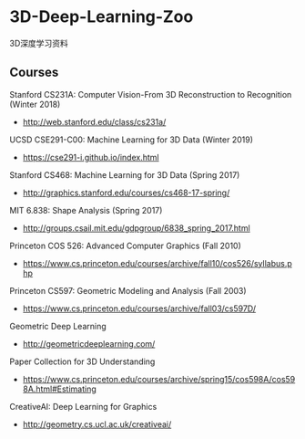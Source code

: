 # 3D-Deep-Learning-Zoo

3D深度学习资料

## Courses

Stanford CS231A: Computer Vision-From 3D Reconstruction to Recognition (Winter 2018)
* <http://web.stanford.edu/class/cs231a/>  

UCSD CSE291-C00: Machine Learning for 3D Data (Winter 2019)
* <https://cse291-i.github.io/index.html>

Stanford CS468: Machine Learning for 3D Data (Spring 2017)
* <http://graphics.stanford.edu/courses/cs468-17-spring/>

MIT 6.838: Shape Analysis (Spring 2017)
* <http://groups.csail.mit.edu/gdpgroup/6838_spring_2017.html>

Princeton COS 526: Advanced Computer Graphics (Fall 2010)
* <https://www.cs.princeton.edu/courses/archive/fall10/cos526/syllabus.php>

Princeton CS597: Geometric Modeling and Analysis (Fall 2003)
* <https://www.cs.princeton.edu/courses/archive/fall03/cs597D/>

Geometric Deep Learning
* <http://geometricdeeplearning.com/>

Paper Collection for 3D Understanding
* <https://www.cs.princeton.edu/courses/archive/spring15/cos598A/cos598A.html#Estimating>

CreativeAI: Deep Learning for Graphics
* <http://geometry.cs.ucl.ac.uk/creativeai/>
